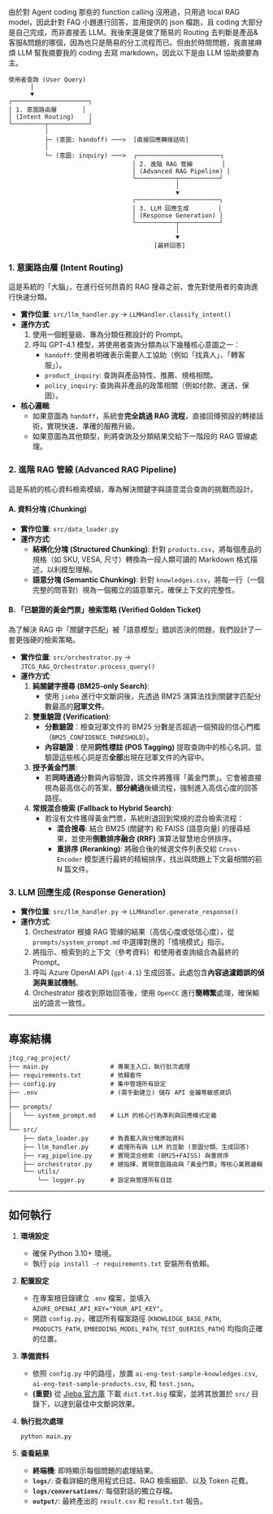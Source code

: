 由於對 Agent coding 那些的 function calling 沒用過，只用過 local RAG model，因此針對 FAQ 小題進行回答，並用提供的 json 檔跑，且 coding 大部分是自己完成，而非直接丟 LLM。我後來還是做了簡易的 Routing 去判斷是產品&客服&問題的哪個，因為也只是簡易的分工流程而已。但由於時間問題，我直接麻煩 LLM 幫我摘要我的 coding 去寫 markdown，因此以下是由 LLM 協助摘要為主。

```
使用者查詢 (User Query)
      │
      ▼
┌─────────────────────┐
│ 1. 意圖路由層       │
│ (Intent Routing)    │
└─────────┬───────────┘
          │
          ├─ (意圖: handoff) ───>  [直接回應轉接話術]
          │
          └─ (意圖: inquiry) ───>  ┌───────────────────────┐
                                  │ 2. 進階 RAG 管線        │
                                  │ (Advanced RAG Pipeline) │
                                  └───────────┬───────────┘
                                              │
                                              ▼
                                  ┌───────────────────────┐
                                  │ 3. LLM 回應生成        │
                                  │ (Response Generation) │
                                  └───────────┬───────────┘
                                              │
                                              ▼
                                        [最終回答]
```

### 1\. 意圖路由層 (Intent Routing)

這是系統的「大腦」，在進行任何昂貴的 RAG 搜尋之前，會先對使用者的查詢進行快速分類。

  - **實作位置**: `src/llm_handler.py` -\> `LLMHandler.classify_intent()`
  - **運作方式**:
    1.  使用一個輕量級、專為分類任務設計的 Prompt。
    2.  呼叫 GPT-4.1 模型，將使用者查詢分類為以下幾種核心意圖之一：
          - `handoff`: 使用者明確表示需要人工協助（例如「找真人」、「轉客服」）。
          - `product_inquiry`: 查詢與產品特性、推薦、規格相關。
          - `policy_inquiry`: 查詢與非產品的政策相關（例如付款、運送、保固）。
  - **核心邏輯**:
      - 如果意圖為 `handoff`，系統會**完全跳過 RAG 流程**，直接回傳預設的轉接話術，實現快速、準確的服務升級。
      - 如果意圖為其他類型，則將查詢及分類結果交給下一階段的 RAG 管線處理。

### 2\. 進階 RAG 管線 (Advanced RAG Pipeline)

這是系統的核心資料檢索模組，專為解決關鍵字與語意混合查詢的挑戰而設計。

#### A. 資料分塊 (Chunking)

  - **實作位置**: `src/data_loader.py`
  - **運作方式**:
      - **結構化分塊 (Structured Chunking)**: 針對 `products.csv`，將每個產品的規格（如 SKU, VESA, 尺寸）轉換為一段人類可讀的 Markdown 格式描述，以利模型理解。
      - **語意分塊 (Semantic Chunking)**: 針對 `knowledges.csv`，將每一行（一個完整的問答對）視為一個獨立的語意單元，確保上下文的完整性。

#### B. 「已驗證的黃金門票」檢索策略 (Verified Golden Ticket)

為了解決 RAG 中「關鍵字匹配」被「語意模型」錯誤否決的問題，我們設計了一套更強硬的檢索策略。

  - **實作位置**: `src/orchestrator.py` -\> `JTCG_RAG_Orchestrator.process_query()`
  - **運作方式**:
    1.  **純關鍵字搜尋 (BM25-only Search)**:
          - 使用 `jieba` 進行中文斷詞後，先透過 BM25 演算法找到關鍵字匹配分數最高的**冠軍文件**。
    2.  **雙重驗證 (Verification)**:
          - **分數驗證**：檢查冠軍文件的 BM25 分數是否超過一個預設的信心門檻（`BM25_CONFIDENCE_THRESHOLD`）。
          - **內容驗證**：使用**詞性標註 (POS Tagging)** 提取查詢中的核心名詞，並驗證這些核心詞是否**全部**出現在冠軍文件的內容中。
    3.  **授予黃金門票**:
          - 若**同時通過**分數與內容驗證，該文件將獲得「黃金門票」。它會被直接視為最高信心的答案，**部分繞過**後續流程，強制進入高信心度的回答路徑。
    4.  **常規混合檢索 (Fallback to Hybrid Search)**:
          - 若沒有文件獲得黃金門票，系統則退回到常規的混合檢索流程：
              - **混合搜尋**: 結合 BM25 (關鍵字) 和 FAISS (語意向量) 的搜尋結果，並使用**倒數排序融合 (RRF)** 演算法智慧地合併排序。
              - **重排序 (Reranking)**: 將融合後的候選文件列表交給 `Cross-Encoder` 模型進行最終的精細排序，找出與問題上下文最相關的前 N 篇文件。

### 3\. LLM 回應生成 (Response Generation)

  - **實作位置**: `src/llm_handler.py` -\> `LLMHandler.generate_response()`
  - **運作方式**:
    1.  Orchestrator 根據 RAG 管線的結果（高信心度或低信心度），從 `prompts/system_prompt.md` 中選擇對應的「情境模式」指示。
    2.  將指示、檢索到的上下文（參考資料）和使用者查詢組合為最終的 Prompt。
    3.  呼叫 Azure OpenAI API (`gpt-4.1`) 生成回答。此處包含**內容過濾錯誤的偵測與重試機制**。
    4.  Orchestrator 接收到原始回答後，使用 `OpenCC` 進行**簡轉繁**處理，確保輸出的語言一致性。

-----

## 專案結構

```
jtcg_rag_project/
├── main.py                 # 專案主入口，執行批次處理
├── requirements.txt        # 依賴套件
├── config.py               # 集中管理所有設定
├── .env                    # (需手動建立) 儲存 API 金鑰等敏感資訊
│
├── prompts/
│   └── system_prompt.md    # LLM 的核心行為準則與回應模式定義
│
└── src/
    ├── data_loader.py      # 負責載入與分塊原始資料
    ├── llm_handler.py      # 處理所有與 LLM 的互動 (意圖分類、生成回答)
    ├── rag_pipeline.py     # 實現混合檢索 (BM25+FAISS) 與重排序
    ├── orchestrator.py     # 總指揮，實現意圖路由與「黃金門票」等核心業務邏輯
    └── utils/
        └── logger.py       # 設定與管理所有日誌
```

-----

## 如何執行

1.  **環境設定**

      - 確保 Python 3.10+ 環境。
      - 執行 `pip install -r requirements.txt` 安裝所有依賴。

2.  **配置設定**

      - 在專案根目錄建立 `.env` 檔案，並填入 `AZURE_OPENAI_API_KEY="YOUR_API_KEY"`。
      - 開啟 `config.py`，確認所有檔案路徑 (`KNOWLEDGE_BASE_PATH`, `PRODUCTS_PATH`, `EMBEDDING_MODEL_PATH`, `TEST_QUERIES_PATH`) 均指向正確的位置。

3.  **準備資料**

      - 依照 `config.py` 中的路徑，放置 `ai-eng-test-sample-knowledges.csv`, `ai-eng-test-sample-products.csv`, 和 `test.json`。
      - **(重要)** 從 [Jieba 官方庫](https://www.google.com/search?q=https://raw.githubusercontent.com/fxsjy/jieba/master/jieba/dict.txt.big) 下載 `dict.txt.big` 檔案，並將其放置於 `src/` 目錄下，以達到最佳中文斷詞效果。

4.  **執行批次處理**

    ```bash
    python main.py
    ```

5.  **查看結果**

      - **終端機**: 即時顯示每個問題的處理結果。
      - **`logs/`**: 查看詳細的應用程式日誌、RAG 檢索細節、以及 Token 花費。
      - **`logs/conversations/`**: 每個對話的獨立存檔。
      - **`output/`**: 最終產出的 `result.csv` 和 `result.txt` 報告。
